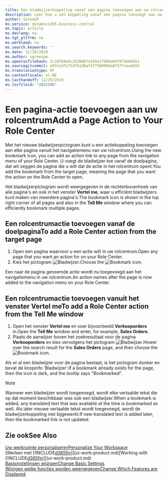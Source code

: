 ```yaml
---
title: Een bladwijzerkoppeling vanaf een pagina toevoegen aan uw rolcentrum | Microsoft Docs
description: Leer hoe u een koppeling vanaf een pagina toevoegt aan uw rolcentrum.
author: SorenGP
ms.service: dynamics365-business-central
ms.topic: article
ms.devlang: na
ms.tgt_pltfrm: na
ms.workload: na
ms.search.keywords: ''
ms.date: 11/20/2019
ms.author: sgroespe
ms.openlocfilehash: 2c39fb8e9c2b380674169a27d05a04f0f4b0d451
ms.sourcegitcommit: e97e1df1f5d7b1d8af477580960a8737fcea4d16
ms.translationtype: HT
ms.contentlocale: nl-BE
ms.lasthandoff: 11/25/2019
ms.locfileid: "2832106"
---
```

# <a name="add-a-page-action-to-your-role-center"></a><span data-ttu-id="86495-103">Een pagina-actie toevoegen aan uw rolcentrum</span><span class="sxs-lookup"><span data-stu-id="86495-103">Add a Page Action to Your Role Center</span></span>
<span data-ttu-id="86495-104">Met het nieuwe bladwijzerpictogram kunt u een actiekoppeling toevoegen aan elke pagina vanuit het navigatiemenu van uw rolcentrum.</span><span class="sxs-lookup"><span data-stu-id="86495-104">Using the new bookmark icon, you can add an action link to any page from the navigation menu of your Role Center.</span></span> <span data-ttu-id="86495-105">U voegt de bladwijzer toe vanaf de doelpagina, dat wil zeggen de pagina die u wilt dat de actie in het rolcentrum opent.</span><span class="sxs-lookup"><span data-stu-id="86495-105">You add the bookmark from the target page, meaning the page that you want the action on the Role Center to open.</span></span>

<span data-ttu-id="86495-106">Het bladwijzerpictogram wordt weergegeven in de rechterbovenhoek van alle pagina's en ook in het venster **Vertel me**, waar u efficiënt bladwijzers kunt maken van meerdere pagina's.</span><span class="sxs-lookup"><span data-stu-id="86495-106">The bookmark icon is shown in the top right corner of all pages and also in the **Tell Me** window where you can efficiently bookmark multiple pages.</span></span>

## <a name="to-add-a-role-center-action-from-the-target-page"></a><span data-ttu-id="86495-107">Een rolcentrumactie toevoegen vanaf de doelpagina</span><span class="sxs-lookup"><span data-stu-id="86495-107">To add a Role Center action from the target page</span></span>
1. <span data-ttu-id="86495-108">Open een pagina waarvoor u een actie wilt in uw rolcentrum.</span><span class="sxs-lookup"><span data-stu-id="86495-108">Open any page that you want an action for on your Role Center.</span></span>
2. <span data-ttu-id="86495-109">Kies het pictogram ![Bladwijzer](media/ui_bookmark_icon.png "Bladwijzer").</span><span class="sxs-lookup"><span data-stu-id="86495-109">Choose the ![Bookmark](media/ui_bookmark_icon.png "Bookmark") icon.</span></span>

<span data-ttu-id="86495-110">Een naar de pagina genoemde actie wordt nu toegevoegd aan het navigatiemenu in uw rolcentrum.</span><span class="sxs-lookup"><span data-stu-id="86495-110">An action names after the page is now added to the navigation menu on your Role Center.</span></span>

## <a name="to-add-a-role-center-action-from-the-tell-me-window"></a><span data-ttu-id="86495-111">Een rolcentrumactie toevoegen vanuit het venster Vertel me</span><span class="sxs-lookup"><span data-stu-id="86495-111">To add a Role Center action from the Tell Me window</span></span>
1. <span data-ttu-id="86495-112">Open het venster **Vertel me** en voer bijvoorbeeld **Verkooporders** in.</span><span class="sxs-lookup"><span data-stu-id="86495-112">Open the **Tell Me** window and enter, for example, **Sales Orders**.</span></span>
2. <span data-ttu-id="86495-113">Plaats de aanwijzer boven het zoekresultaat voor de pagina **Verkooporders** en kies vervolgens het pictogram ![Bladwijzer](media/ui_bookmark_icon.png "Bladwijzer").</span><span class="sxs-lookup"><span data-stu-id="86495-113">Hower over the search result for the **Sales Orders** page, and then choose the ![Bookmark](media/ui_bookmark_icon.png "Bookmark") icon.</span></span>

<span data-ttu-id="86495-114">Als er al een bladwijzer voor de pagina bestaat, is het pictogram donker en bevat de knopinfo 'Bladwijzer'.</span><span class="sxs-lookup"><span data-stu-id="86495-114">If a bookmark already exists for the page, then the icon is dark, and the tooltip says "Bookmarked".</span></span>

> [!NOTE]  
> <span data-ttu-id="86495-115">Wanneer een bladwijzer wordt toegevoegd, wordt elke vertaalde tekst die op dat moment beschikbaar was ook een bladwijzer.</span><span class="sxs-lookup"><span data-stu-id="86495-115">When a bookmark is added, any translated text that was available at the time is bookmarked as well.</span></span> <span data-ttu-id="86495-116">Als later nieuwe vertaalde tekst wordt toegevoegd, wordt de bladwijzerkoppeling niet bijgewerkt.</span><span class="sxs-lookup"><span data-stu-id="86495-116">If new translated text is added later, then the bookmarked link is not updated.</span></span>

## <a name="see-also"></a><span data-ttu-id="86495-117">Zie ook</span><span class="sxs-lookup"><span data-stu-id="86495-117">See Also</span></span>
[<span data-ttu-id="86495-118">Uw werkruimte personaliseren</span><span class="sxs-lookup"><span data-stu-id="86495-118">Personalize Your Workspace</span></span>](ui-personalization-user.md)  
<span data-ttu-id="86495-119">[Werken met [!INCLUDE[d365fin](includes/d365fin_md.md)]](ui-work-product.md)</span><span class="sxs-lookup"><span data-stu-id="86495-119">[Working with [!INCLUDE[d365fin](includes/d365fin_md.md)]](ui-work-product.md)</span></span>  
[<span data-ttu-id="86495-120">Basisinstellingen wijzigen</span><span class="sxs-lookup"><span data-stu-id="86495-120">Change Basic Settings</span></span>](ui-change-basic-settings.md)  
[<span data-ttu-id="86495-121">Wijzigen welke functies worden weergegeven</span><span class="sxs-lookup"><span data-stu-id="86495-121">Change Which Features are Displayed</span></span>](ui-experiences.md)  
